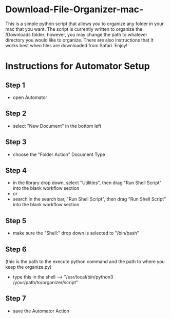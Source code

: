 # Download-File-Organizer-mac-
This is a simple python script that allows you to organize any folder in your mac that you want. The script is currently written to organize the /Downloads folder; however, you may change the path to whatever directory you would like to organize. There are also instructions that It works best when files are downloaded from Safari. Enjoy!



# Instructions for Automator Setup
## Step 1
* open Automator
## Step 2
* select "New Document" in the bottom left
## Step 3
* choose the "Folder Action" Document Type
## Step 4
* in the library drop down, select "Utilities", then drag "Run Shell Script" into the blank workflow section
* or
* search in the search bar, "Run Shell Script", then drag "Run Shell Script" into the blank workflow section
## Step 5
* make sure the "Shell:" drop down is selected to "/bin/bash"
## Step 6
(this is the path to the execute python command and the path to where you keep the organize.py)
* type this in the shell --> "/usr/local/bin/python3 /your/path/to/organizer/script"
## Step 7
* save the Automator Action
